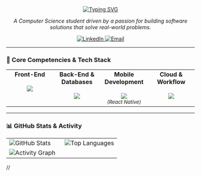 <div align="center">
  <a href="https://git.io/typing-svg">
    <img src="https://readme-typing-svg.herokuapp.com?font=Fira+Code&size=35&pause=1000&color=FFFFFF&center=true&vCenter=true&width=435&lines=ARTHUR+MARTINS" alt="Typing SVG" />
  </a>
</div>

<p align="center">
  <i>A Computer Science student driven by a passion for building software solutions that solve real-world problems.</i>
</p>

<div align="center">
  <a href="https://www.linkedin.com/in/arthur-martins-freire-3b9b75223/" target="_blank">
    <img src="https://img.shields.io/badge/LinkedIn-0077B5?style=for-the-badge&logo=linkedin&logoColor=white" alt="LinkedIn"/>
  </a>
  <a href="mailto:arthurmartinsfreire.cc@gmail.com">
    <img src="https://img.shields.io/badge/Email-D14836?style=for-the-badge&logo=gmail&logoColor=white" alt="Email"/>
  </a>
</div>

---

### 🚀 Core Competencies & Tech Stack

<table width="100%">
  <tr align="center">
    <td valign="top" width="25%">
      <strong>Front-End</strong><br><br>
      <img src="https://skillicons.dev/icons?i=react,nextjs,ts,js,html,css" />
    </td>
    <td valign="top" width="25%">
      <strong>Back-End & Databases</strong><br><br>
      <img src="https://skillicons.dev/icons?i=java,spring,nodejs,mongodb" />
    </td>
    <td valign="top" width="25%">
      <strong>Mobile Development</strong><br><br>
      <img src="https://skillicons.dev/icons?i=swift,react" />
      <br><sub><em>(React Native)</em></sub>
    </td>
    <td valign="top" width="25%">
      <strong>Cloud & Workflow</strong><br><br>
      <img src="https://skillicons.dev/icons?i=docker,git,github,vercel,figma" />
    </td>
  </tr>
</table>

---

### 📊 GitHub Stats & Activity

<div align="center">
  <table>
    <tr valign="top">
      <td width="50%">
        <img 
          src="https://github-readme-stats-mu-eight-70.vercel.app/api?username=mfarthur&show_icons=true&theme=catppuccin&include_all_commits=true&count_private=true&hide_border=true&border_radius=10&cache_seconds=1800&v=2" 
          alt="GitHub Stats"
        />
      </td>
      <td width="50%">
        <img 
          src="https://github-readme-stats-mu-eight-70.vercel.app/api/top-langs/?username=mfarthur&layout=compact&langs_count=8&theme=catppuccin&hide_border=true&border_radius=10&cache_seconds=1800&v=2" 
          alt="Top Languages"
        />
      </td>
    </tr>
    <tr>
      <td colspan="2">
        <img 
          src="https://github-readme-activity-graph.vercel.app/graph?username=mfarthur&theme=catppuccin&bg_color=1e1e2e&hide_border=true&radius=10&cache_seconds=1800&v=2" 
          alt="Activity Graph"
        />
      </td>
    </tr>
  </table>
</div>
//
